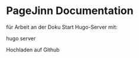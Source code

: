 # PageJinn Documentation

für Arbeit an der Doku
Start Hugo-Server mit:

hugo server


Hochladen auf Github





